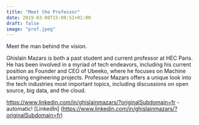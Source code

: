 ```yaml
---
title: "Meet the Professor"
date: 2019-03-08T15:09:51+01:00
draft: false
image: "prof.jpeg"
---
```

Meet the man behind the vision.

Ghislain Mazars is both a past student and current professor at HEC Paris. He has been involved in a myriad of tech endeavors, including his current position as Founder and CEO of Ubeeko, where he focuses on Machine Learning engineering projects. Professor Mazars offers a unique look into the tech industries most important topics, including discussions on open source, big data, and the cloud.

https://www.linkedin.com/in/ghislainmazars/?originalSubdomain=fr - automatic!
[LinkedIn] (https://www.linkedin.com/in/ghislainmazars/?originalSubdomain=fr)
